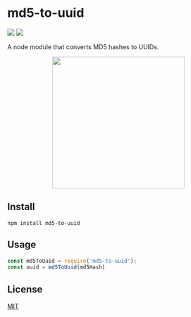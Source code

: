 # md5-to-uuid

![](https://travis-ci.com/cdimascio/md5-node.svg?branch=master)
![](https://img.shields.io/badge/license-MIT-blue.svg)

A node module that converts MD5 hashes to UUIDs.

<p align="center">
<img src="https://raw.githubusercontent.com/cdimascio/md5-node/master/assets/md5-to-uuid.png" width="300px">
</p>

## Install

```shell
npm install md5-to-uuid
```

## Usage

```javascript
const md5ToUuid = require('md5-to-uuid');
const uuid = md5ToUuid(md5Hash)
```

## License
[MIT](LICENSE)
